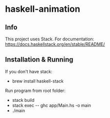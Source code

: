 # haskell-animation

## Info

This project uses Stack. For documentation:
https://docs.haskellstack.org/en/stable/README/

## Installation & Running

If you don't have stack:

- brew install haskell-stack

Run program from root folder:

- stack build
- stack exec -- ghc app/Main.hs -o main 
- ./main 
